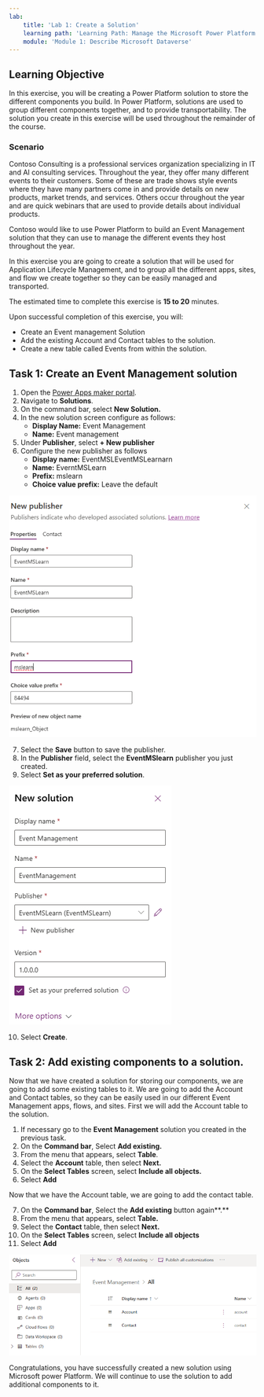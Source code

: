 ```yaml
---
lab:
    title: 'Lab 1: Create a Solution'
    learning path: 'Learning Path: Manage the Microsoft Power Platform environment'
    module: 'Module 1: Describe Microsoft Dataverse'
---
```


## Learning Objective

In this exercise, you will be creating a Power Platform solution to store the different components you build. In Power Platform, solutions are used to group different components together, and to provide transportability. The solution you create in this exercise will be used throughout the remainder of the course.

### Scenario

Contoso Consulting is a professional services organization specializing in IT and AI consulting services. Throughout the year, they offer many different events to their customers. Some of these are trade shows style events where they have many partners come in and provide details on new products, market trends, and services. Others occur throughout the year and are quick webinars that are used to provide details about individual products.

Contoso would like to use Power Platform to build an Event Management solution that they can use to manage the different events they host throughout the year.

In this exercise you are going to create a solution that will be used for Application Lifecycle Management, and to group all the different apps, sites, and flow we create together so they can be easily managed and transported.

The estimated time to complete this exercise is **15 to 20** minutes.

Upon successful completion of this exercise, you will:

- Create an Event management Solution
- Add the existing Account and Contact tables to the solution.
- Create a new table called Events from within the solution.

## Task 1: Create an Event Management solution

1.  Open the [Power Apps maker portal](https://make.powerapps.com).
2.  Navigate to **Solutions**.
3.  On the command bar, select **New Solution.**
4.  In the new solution screen configure as follows:
    - **Display Name:** Event Management
    - **Name:** Event management
5.  Under **Publisher**, select **+ New publisher**
6.  Configure the new publisher as follows
    - **Display name:** EventMSLEventMSLearnarn
    - **Name:** EverntMSLearn
    - **Prefix:** mslearn
    - **Choice value prefix:** Leave the default

![A screenshot of the Create New Publisher screen.](media/61fa62c324d424f7c73c8291a0724130.png)

7.  Select the **Save** button to save the publisher.
8.  In the **Publisher** field, select the **EventMSlearn** publisher you just created.
9.  Select **Set as your preferred solution**.

![A screenshot of the completed solution](media/f968526926661bfa401f10742e6f376f.png)

10.  Select **Create**.

## Task 2: Add existing components to a solution.

Now that we have created a solution for storing our components, we are going to add some existing tables to it. We are going to add the Account and Contact tables, so they can be easily used in our different Event Management apps, flows, and sites. First we will add the Account table to the solution.

1.  If necessary go to the **Event Management** solution you created in the previous task.
2.  On the **Command bar**, Select **Add existing.**
3.  From the menu that appears, select **Table**.
4.  Select the **Account** table, then select **Next.**
5.  On the **Select Tables** screen, select **Include all objects.**
6.  Select **Add**

Now that we have the Account table, we are going to add the contact table.

7.  On the **Command bar**, Select the **Add existing** button again**.**
8.  From the menu that appears, select **Table.**
9.  Select the **Contact** table, then select **Next.**
10.  On the **Select Tables** screen, select **Include all objects**
11.  Select **Add**

![A screenshot showing the Account and Contact tables in the solution.](media/a53817e242fca7371765583d9e565c36.png)

Congratulations, you have successfully created a new solution using Microsoft power Platform. We will continue to use the solution to add additional components to it.
